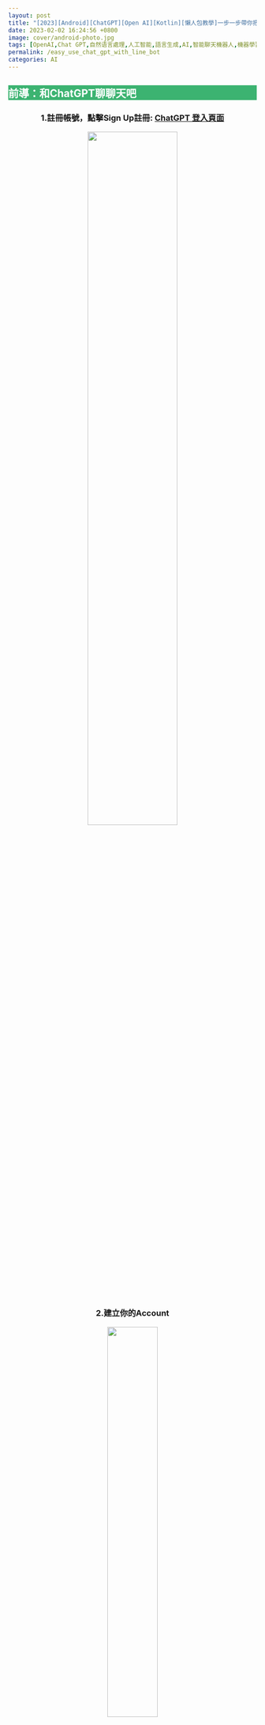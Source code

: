 ```yaml
---
layout: post
title: "[2023][Android][ChatGPT][Open AI][Kotlin][懶人包教學]一步一步帶你把ChatGPT串進你的LineBot聊天室"
date: 2023-02-02 16:24:56 +0800
image: cover/android-photo.jpg
tags: [OpenAI,Chat GPT,自然语言處理,人工智能,語言生成,AI,智能聊天機器人,機器學習,開放式對話系統,智能語音助手,LineBot機器人,聊天機器人,自動化客服,聊天程式,智能對話,訊息自動回覆,人工智慧,智能客服,智能聊天,AI聊天機器人,虛擬客服,自動回應,聊天機器人開發,LineBot開發]
permalink: /easy_use_chat_gpt_with_line_bot
categories: AI
---
```


<h2 style="background-color:MediumSeaGreen; color:white;">前導：和ChatGPT聊聊天吧</h2>

<div align="center">
  <h3>1.註冊帳號，點擊Sign Up註冊:
    <a href="https://chat.openai.com/auth/login" target="_blank">ChatGPT 登入頁面</a>
  </h3>

  <img src="/images/linebot/line_bot_0000.png" width="60%"/><br><br>
  <h3>2.建立你的Account</h3>

  <img src="/images/linebot/line_bot_00000.png" width="45%"/><br><br>
  <h3>3.開始聊聊天，在下面對話框輸入你要問的問題</h3>

  <img src="/images/linebot/line_bot_009.png" width="70%"/><br><br>
  <h3>4.像是...2023年WBC經典賽冠軍預測</h3>

  <img src="/images/linebot/line_bot_010.png" width="70%"/><br><br>
  <h3>5.或是...怎麼用Kotlin寫一個預測的程式呢？</h3>
  <img src="/images/linebot/line_bot_011.png" width="70%"/>
  <img src="/images/linebot/line_bot_012.png" width="70%"/>
  <img src="/images/linebot/line_bot_013.png" width="70%"/>
  <p>&#11014;看起來chatGPT給了一段給身高預測體重的範例，看起來有模有樣</p>

</div>

<h5>這個那麼厲害的AI我們都知道能夠問他千奇百怪的問題，那要怎麼為你所用呢？我們接著看下去...</h5>


<h2 style="background-color:MediumSeaGreen; color:white;">試著串接ChatGPT API吧</h2>

<div align="center">
  <h3>1.註冊一個賬號並獲取API keys：
    <a href="https://platform.openai.com/account/api-keys" target="_blank">OpenAI 登入頁面</a>
  </h3>

  <img src="/images/linebot/line_bot_014.png" width="30%"/><br>
  <p>&#11014;點擊進入後右上角 頭像點進後會有如上圖樣式，點擊View API keys即可</p>
  <img src="/images/linebot/line_bot_015.png" width="60%"/><br><br>
  <p>&#11014;點擊Create new Security key，這個Key是你之後呼叫API使用要確認你身份的一把Key</p>

  <h3>2.接著你可以看官方api文件：
    <a href="https://platform.openai.com/docs/api-reference/models/list" target="_blank">OpenAI api文件</a>
  </h3>
  <p>看文件介紹怎麼串，再照文件上說明去串</p>

  <img src="/images/linebot/line_bot_017.png" width="45%"/><br><br>
  <p>不過若是對curl或api請求稍微有經驗了，可以直接找到官方提供的curl範例，去改成你熟悉的語言請求</p>
  <img src="/images/linebot/line_bot_016.png" width="45%"/><br><br>
  <pre style="text-align: left;">
  <code>
  curl https://api.openai.com/v1/completions \
  -H "Content-Type: application/json" \
  -H "Authorization: Bearer $YOUR_API_KEY" \
  -d '{"model": "text-davinci-003", "prompt": "Say this is a test", "temperature": 0, "max_tokens": 7}'
  </code>
  </pre>
    <p style="text-align:left;">
    &#11014; 快速介紹一下上面這段curl的含義<br>
    1. 我們要發送request的url是https://api.openai.com/v1/completions<br>
    2. 如果要拆成更細可以看成前段https://api.openai.com/ domain name<br>
    跟後段API接口 v1/completions<br>
    3. 中間-H的部分是Header<br>
    Content-Type: application/json主要用途為我們request body的格式要為json<br>
    Authorization: Bearer $YOUR_API_KEY 這個則是你要使用OpenAI提供的API你必需要輸入一個驗證API key<br>
    也就是我們前面產生的key<br>
    4. -d '{....}' 最後面-d是要傳給接口的json格式，{}框框內即要傳的json內容<br>
    5. 簡單json key解釋：<br>
    model ：為chatGPT的模型，官方有提供不同種的模型供串接者使用，<br>
    每個都有最大token，或是收費，甚至可靠性不一，可以自己根據文件來測試：
    <a href="https://platform.openai.com/docs/models/gpt-3" target="_blank">GPT-3 model文件</a><br><br>
    prompt：就是你要問的問題，跟前面你直接輸入到chatGPT網頁版的聊天室一樣，<br>
    只是現在變成你自己用程式去發請求<br>
    max_tokens： 則是你想要這次請求最多可以幾個tokens限制，<br>
    因為官方應該是用tokens數字來收費，<br>
    所以可能可以透過max_tokens來限制，<br>
    每次的請求，可能是讓有長期規劃使用該api的人可以控制流量吧?<br><br>
    （這邊的tokens只是官方用來計算流量計費的一種方式，並非常見用token來驗證的那種token）
    </p>

  <h3>3.至此，你已經取得串接OpenAI接口所需的東西了...</h3>
  <p>可以開始使用你熟悉的語言來開發API了</p>
  <p>串接 OpenAI API 的 Kotlin 程式</p>

  <script src="https://gist.github.com/KuanChunChen/4bcd72e0ba21a76eb545112113be7cfa.js"></script>

  <p style="text-align:left;">
  &#11014; 這邊我習慣把各種有可能會覆用的code拉出來寫，ChatGptAPI.kt、ChatGptCompletionRequest.kt、ChatGptCompletionResult.kt...等等<br>
  中間因為沒有要寫太大的專案，就懶得自己寫thread操作了<br>
  先用最簡單用的retrofit內建Callback<br>
  裡面已經幫忙處理UI Thread跟sub Thread的切換了
  </p>

  <script src="https://gist.github.com/KuanChunChen/04e812ff6d93a27e1ba8a91834b2f140.js"></script>
  <p style="text-align:left;">
  &#11014; 這邊主要是用Retrofit把串接接口分離出來
  </p>

  <script src="https://gist.github.com/KuanChunChen/a4b7da41bfe56c408b879fdc8ceac03b.js"></script>
  <p style="text-align:left;">
  &#11014; 這邊就是建立一個http連線的類</p>

  <h3>4.完成上面你就已經成功串接ChatGpt的API啦~</h3>
  <p>現在你只需要再在你呼叫ChatGpt API成功的地方<br>
  去呼叫LineBot聊天室的API就能把返回的消息傳到你實際在使用的Line聊天室內了</p>
</div>



<h2 style="background-color:MediumSeaGreen; color:white;">開始建立LineBot帳號</h2>

<h3>1.
申請Line Bot賬號：首先需要到Line Bot開發者中心申請一個Line Bot賬號，並創建一個新的Line Bot Channel。</h3>

點此連結去申請或直接用line帳號登入：[Line Business ID](https://account.line.biz/login?redirectUri=https%3A%2F%2Fdevelopers.line.biz%2Fconsole%2Fchannel%2F1656655880%2Fmessaging-api)

<div align="center">
  <img src="/images/linebot/line_bot_001.png" width="45%"/>
  <img src="/images/linebot/line_bot_002.png" width="45%"/>
</div><br>

<h3>
2.
配置Line Bot Channel：創建Line Bot Channel後，需要配置Channel基本信息、Webhook、消息API、Line Login等功能。</h3>

註冊完後，進入此畫面，點擊Create創建新的聊天室：<br>
<div align="center">
  <img src="/images/linebot/line_bot_003.png" width="50%"/>
  <img src="/images/linebot/line_bot_004.png" width="40%"/>
</div><br>

創建後，來到這個頁面，點擊Create a Messaging API Channel 來開通使用line bot的訊息API：<br>

<div align="center">
  <img src="/images/linebot/line_bot_005.png" width="100%"/>
</div><br>

依照下圖，輸入資料<br>

<div align="center">
  <img src="/images/linebot/line_bot_006.png" width="100%"/>
</div><br>
<div align="center">
  <img src="/images/linebot/line_bot_007.png" width="100%"/>
</div><br>

最後輸入完後<br>
記得在條約打勾後創建<br>

<div align="center">
  <img src="/images/linebot/line_bot_008.png" width="100%"/>
</div><br>

<h3>
3.
創建完後可以分別在Basic Setting 跟 Messaging API頁面看到你的Channel secret 與Channel access token
</h3>
這邊兩組key是呼叫linebot相關接口需要的key
<div align="center">
  <img src="/images/linebot/line_bot_018.png" width="100%"/><br><br>
  <img src="/images/linebot/line_bot_019.png" width="100%"/>
</div><br>

<h3>4.接著就是參考參考LineBot官方API文件，看看怎麼串:<a href="https://developers.line.biz/en/docs/messaging-api/sending-messages/#methods-of-sending-message" target="_blank">LineBot Messaging api文件</a></h3>
<div align="center">
  <img src="/images/linebot/line_bot_020.png" width="100%"/><br><br>
</div><br>

<h3>5.至此，你已經取得串接LineBot接口所需的東西了...</h3>
<p>可以開始使用你熟悉的語言來開發API了</p>
<p>串接 LineBot API 的 Kotlin 程式</p>
<script src="https://gist.github.com/KuanChunChen/a21b726e6cde1d2f171ca77b66b78abb.js"></script>
<p style="text-align:left;">
&#11014; 這裡跟前面ChatGPT串接的過程一樣，也是使用Retrofit來寫
</p>

<script src="https://gist.github.com/KuanChunChen/371d803d654c0050574da73df02d3f16.js"></script>
<p style="text-align:left;">
&#11014; 拉出來的Line Messaging接口
</p>

<h3>6.到這邊就簡單串完了..可以開始部署代碼到Server上了</h3>

可以用一些雲端Server或在自己本地IP架設Server把寫好的代碼放上去<br>
即可開始你的LineBot串接ChatGpt服務<br>
後面則是反覆測試你上線的功能是否有bug、後續維護都是可以注意的地方
剩下就自行去摸索吧，快來試試看！<br>

<h3 align="center">最終成果</h3>
<div align="center">
  <img src="/images/linebot/line_bot_021.png" width="40%"/><br><br>
</div><br>

<h2 style="background-color:MediumSeaGreen; color:white;">開發完成後怎麼部署到LineBot內呢？</h2>

<h3>1.前面都開發完成了，那你只需要把你的code開放接口跟部署到Server中提供Webhook URL給Lint Deverloper 後台就能行了</h3>

<p style="text-align:center;">
這裡就是回到前面去過的<a href="https://developers.line.biz/" target="_blank">Line Deverloper</a><br>
進到Messaging API這個頁面<br>
把你開放的接口輸入進來就行了
</p>
<div align="center">
  <img src="/images/linebot/line_bot_022.png" width="100%"/><br><br>
  <img src="/images/linebot/line_bot_025.png" width="100%"/><br><br>
</div>
<p style="text-align:center;">
&#11014;更新你的url到Line後台</p>


<img src="/images/linebot/line_bot_023.png" width="100%"/>
<p style="text-align:center;">
&#11014;輸入完後，可以確認你的Server是不是通的</p>
<img src="/images/linebot/line_bot_024.png" width="100%"/>
<p style="text-align:center;">
&#11014;點Verify後的結果顯示，若是錯誤則會反饋error code</p>

<h3>2.這邊我用Kotlin的Ktor來開發自己的後端，像是...</h3>
<img src="/images/linebot/line_bot_026.png" width="100%"/>
<p style="text-align:center;">
&#11014;開一個/line_callback接口</p>

<h3>3.我推薦一個免費用的線上Server：<a href="https://ngrok.com/" target="_blank">ngrok</a></h3>

<p style="text-align:center;">
因為這個使用門檻低，很適合新手<br>
只需要照著官網文件<br>
幾乎無痛就幫你把本地port轉換成一個對外的Url<br>
相當方便<br></p>

<div align="center">
  <img src="/images/linebot/line_bot_027.png" width="100%"/><br><br>
</div>
<p style="text-align:center;">
&#11014;登入後，看到ngrok的dashboard，這時只需要照上方步驟<br>
1.下載zip安裝<br>
2.在commend line (Linux/mac) / dos(windows) 中複製輸入上方指令<br>
3.最後選一個port轉成對外port即可
</p>

<h3 style="text-align:center;">
4.在用ngrok轉換port後，會看到以下畫面<br></h3>
<div align="center">
  <img src="/images/linebot/line_bot_028.png" width="100%"/><br><br>
  <img src="/images/linebot/line_bot_029.png" width="100%"/><br><br>
</div>

<h3 style="text-align:center;">
5.再次回到Line Developer後台，輸入url即可完全串好<br></h3>
<div align="center">
  <img src="/images/linebot/line_bot_030.png" width="100%"/><br><br>
</div>

<h3 style="text-align:center;">
6.範例程式碼<br></h3>


<div class="card py-4 h-100">
    <div class="card-body text-center">
        <i class="fas fa-map-marked-alt text-primary mb-2"></i>
        <h4 class="text-uppercase m-0">ChatGpt + LineBot</h4>
        <hr class="my-4 mx-auto" />
        <div style="font-size: 1.5em;">
          <a href="https://github.com/KuanChunChen/Chat-gpt-with-line-bot-messaging-exmaple">Sample Code</a>
        </div>
    </div>
</div>
